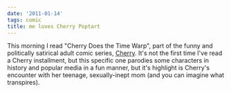 ```yaml
---
date: '2011-01-14'
tags: comic
title: me loves Cherry Poptart
---
```


This morning I read \"Cherry Does the Time Warp\", part of the funny and
politically satirical adult comic series, [Cherry]. It\'s not the first
time I\'ve read a Cherry installment, but this specific one parodies
some characters in history and popular media in a fun manner, but it\'s
highlight is Cherry\'s encounter with her teenage, sexually-inept mom
(and you can imagine what transpires).

  [Cherry]: http://en.wikipedia.org/wiki/Cherry_(comics)
